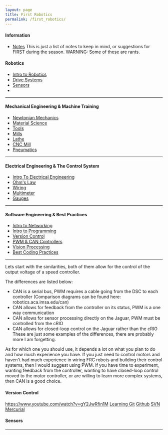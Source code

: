 ```yaml
---
layout: page
title: First Robotics
permalink: /first_robotics/
---
```


#### Information

- [Notes]() This is just a list of notes to keep in mind, or suggestions for FIRST during the season. WARNING: Some of these are rants.

#### Robotics

- [Intro to Robotics]()
- [Drive Systems]()
- [Sensors]()
- []()

- - -

#### Mechanical Engineering & Machine Training

- [Newtonian Mechanics]()
- [Material Science]()
- [Tools]()
- [Mills]()
- [Lathe]()
- [CNC Mill]()
- [Pneumatics]()

- - -

#### Electrical Engineering & The Control System

- [Intro To Electrical Engineering]()
- [Ohm's Law]()
- [Wiring]()
- [Multimeter]()
- [Gauges]()

- - -

#### Software Engineering & Best Practices

- [Intro to Networking]()
- [Intro to Programming]()
- [Version Control]()
- [PWM & CAN Controllers]()
- [Vision Processing]()
- [Best Coding Practices]()

- - -

Lets start with the similarities, both of them allow for the control of the output voltage of a speed controller.

The differences are listed below:
* CAN is a serial bus, PWM requires a cable going from the DSC to each controller (Comparison diagrams can be found here: robotics.aca.imsa.edu/can)
* CAN allows for feedback from the controller on its status, PWM is a one way communication
* CAN allows for sensor processing directly on the Jaguar, PWM must be controlled from the cRIO
* CAN allows for closed-loop control on the Jaguar rather than the cRIO
These are just some examples of the differences, there are probably more I am forgetting.

As for which one you should use, it depends a lot on what you plan to do and how much experience you have. If you just need to control motors and haven't had much experience in wiring FRC robots and building their control systems, then I would suggest using PWM. If you have time to experiment, wanting feedback from the controller, wanting to have closed-loop control moved to the motor controller, or are willing to learn more complex systems, then CAN is a good choice.

#### Version Control
https://www.youtube.com/watch?v=gY2JwRfin1M
[Learning Git](http://git-scm.com)
[Github](https://github.com)
[SVN](http://tortoisesvn.net/)
[Mercurial](http://mercurial.selenic.com/)

#### Sensors

- - -

